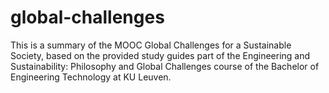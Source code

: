 # global-challenges
This is a summary of the MOOC Global Challenges for a Sustainable Society, based on the provided study guides part of the Engineering and Sustainability: Philosophy and Global Challenges course of the Bachelor of Engineering Technology at KU Leuven.
